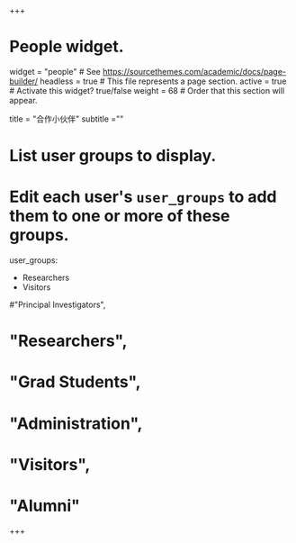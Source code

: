 +++
# People widget.
widget = "people"  # See https://sourcethemes.com/academic/docs/page-builder/
headless = true  # This file represents a page section.
active = true  # Activate this widget? true/false
weight = 68  # Order that this section will appear.

title = "合作小伙伴"
subtitle =""

# List user groups to display.
#   Edit each user's `user_groups` to add them to one or more of these groups.
user_groups:

- Researchers 
- Visitors



#"Principal Investigators",
#               "Researchers",
#               "Grad Students",
#               "Administration",
#               "Visitors",
#               "Alumni"               
               
+++
